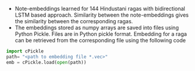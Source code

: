 - Note-embeddings learned for 144 Hindustani ragas with bidirectional LSTM based approach. Similarity between the note-embeddings gives the similarity between the corresponding ragas.  
- The embeddings stored as numpy arrays are saved into files using Python Pickle. Files are in Python pickle format. Embedding for a raga can be retrieved from the corresponding file using the following code 

~~~~ python
import cPickle
path= "<path to embedding file *.vec>"
emb = cPickle.load(open(path))
~~~~
